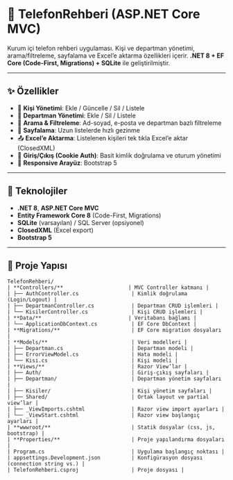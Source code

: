 # 📒 TelefonRehberi (ASP.NET Core MVC)

Kurum içi telefon rehberi uygulaması. Kişi ve departman yönetimi, arama/filtreleme, sayfalama ve Excel’e aktarma özellikleri içerir. **.NET 8 + EF Core (Code-First, Migrations) + SQLite** ile geliştirilmiştir.


---

## ✨ Özellikler

- 👤 **Kişi Yönetimi**: Ekle / Güncelle / Sil / Listele  
- 🏢 **Departman Yönetimi**: Ekle / Sil / Listele  
- 🔎 **Arama & Filtreleme**: Ad-soyad, e-posta ve departman bazlı filtreleme  
- 📄 **Sayfalama**: Uzun listelerde hızlı gezinme  
- 📤 **Excel’e Aktarma**: Listelenen kişileri tek tıkla Excel’e aktar (ClosedXML)  
- 🔐 **Giriş/Çıkış (Cookie Auth)**: Basit kimlik doğrulama ve oturum yönetimi  
- 🎨 **Responsive Arayüz**: Bootstrap 5

---

## 🧰 Teknolojiler

- **.NET 8**, **ASP.NET Core MVC**
- **Entity Framework Core 8** (Code-First, Migrations)
- **SQLite** (varsayılan) / SQL Server (opsiyonel)
- **ClosedXML** (Excel export)
- **Bootstrap 5**

---

## 📂 Proje Yapısı

```
TelefonRehberi/
| **Controllers/**                     | MVC Controller katmanı |
| ├── AuthController.cs                 | Kimlik doğrulama (Login/Logout) |
| ├── DepartmanController.cs            | Departman CRUD işlemleri |
| └── KisilerController.cs              | Kişi CRUD işlemleri |
| **Data/**                            | Veritabanı bağlamı |
| └── ApplicationDbContext.cs           | EF Core DbContext |
| **Migrations/**                       | EF Core migration dosyaları |
| **Models/**                           | Veri modelleri |
| ├── Departman.cs                      | Departman modeli |
| ├── ErrorViewModel.cs                 | Hata modeli |
| └── Kisi.cs                           | Kişi modeli |
| **Views/**                            | Razor View’lar |
| ├── Auth/                             | Giriş-çıkış sayfaları |
| ├── Departman/                        | Departman yönetim sayfaları |
| ├── Kisiler/                          | Kişi yönetim sayfaları |
| ├── Shared/                           | Ortak layout ve partial view’lar |
| ├── _ViewImports.cshtml               | Razor view import ayarları |
| └── _ViewStart.cshtml                 | Razor view başlangıç ayarları |
| **wwwroot/**                          | Statik dosyalar (css, js, bootstrap) |
| **Properties/**                       | Proje yapılandırma dosyaları |
| Program.cs                            | Uygulama başlangıç noktası |
| appsettings.Development.json          | Konfigürasyon dosyası (connection string vs.) |
| TelefonRehberi.csproj                 | Proje dosyası |
```
